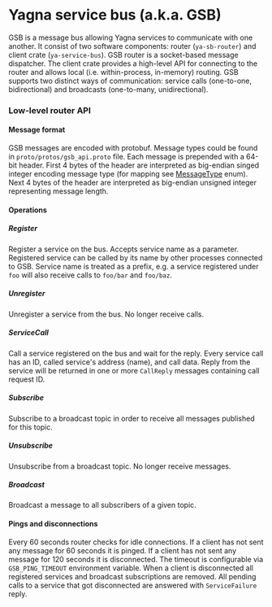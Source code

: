 # Yagna service bus (a.k.a. GSB)

GSB is a message bus allowing Yagna services to communicate with one another.
It consist of two software components: router (`ya-sb-router`) and client crate
(`ya-service-bus`). GSB router is a socket-based message dispatcher. The client
crate provides a high-level API for connecting to the router and allows local
(i.e. within-process, in-memory) routing. GSB supports two distinct ways of
communication: service calls (one-to-one, bidirectional) and broadcasts
(one-to-many, unidirectional).


### Low-level router API

#### Message format
GSB messages are encoded with protobuf. Message types could be found in
`proto/protos/gsb_api.proto` file. Each message is prepended with a 64-bit header.
First 4 bytes of the header are interpreted as big-endian singed integer
encoding message type (for mapping see [MessageType](https://github.com/golemfactory/yagna/blob/865053ae7bf7d832c35ead022a2bc7084d15368e/service-bus/proto/src/lib.rs#L17-L32) enum).
Next 4 bytes of the header are interpreted as big-endian unsigned integer
representing message length.

#### Operations

##### Register
Register a service on the bus. Accepts service name as a parameter.
Registered service can be called by its name by other processes connected to GSB.
Service name is treated as a prefix, e.g. a service registered under `foo` will
also receive calls to `foo/bar` and `foo/baz`.

##### Unregister
Unregister a service from the bus. No longer receive calls.

##### ServiceCall
Call a service registered on the bus and wait for the reply. Every service call
has an ID, called service's address (name), and call data. Reply from the service
will be returned in one or more `CallReply` messages containing call request ID.

##### Subscribe
Subscribe to a broadcast topic in order to receive all messages published for
this topic.

##### Unsubscribe
Unsubscribe from a broadcast topic. No longer receive messages.

##### Broadcast
Broadcast a message to all subscribers of a given topic.

#### Pings and disconnections
Every 60 seconds router checks for idle connections. If a client has not sent
any message for 60 seconds it is pinged. If a client has not sent any message
for 120 seconds it is disconnected. The timeout is configurable via
`GSB_PING_TIMEOUT` environment variable. When a client is disconnected all
registered services and broadcast subscriptions are removed. All pending calls
to a service that got disconnected are answered with `ServiceFailure` reply.

